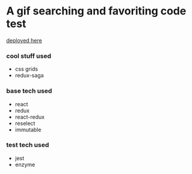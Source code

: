 # A gif searching and favoriting code test

[deployed here](http://fender-guy.github.io/stash-test)

### cool stuff used
  - css grids
  - redux-saga

### base tech used
  - react
  - redux
  - react-redux
  - reselect
  - immutable

### test tech used
  - jest
  - enzyme
